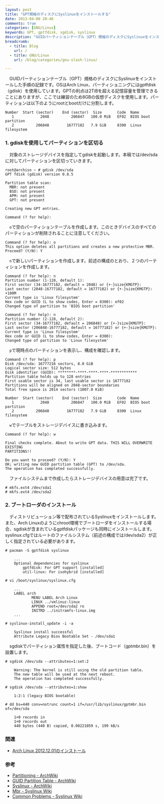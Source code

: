 ```yaml
---
layout: post
title: "GPT規格のディスクにSyslinuxをインストールする"
date: 2013-04-08 20:46
comments: true
categories: [GNU/Linux]
keywords: GPT, gptfdisk, sgdisk, syslinux
description: "GUIDパーティションテーブル（GPT）規格のディスクにSyslinuxをインストールした手順の記録です。"
breadcrumb:
  - title: Blog
    url: /
  - title: GNU/Linux
    url: /blog/categories/gnu-slash-linux/

---
```


　GUIDパーティションテーブル（GPT）規格のディスクにSyslinuxをインストールした手順の記録です。OSはArch Linux、パーティショニングにはgptfdisk（gdisk）を使用しています。GPTの利点は2TiBを超える記憶容量を管理できることにありますが、ここでは練習のため8GBの仮想ディスクを使用します。パーティションは以下のようにrootとbootだけに分割します。

    Number  Start (sector)    End (sector)  Size       Code  Name
       1            2048          206847   100.0 MiB   EF02  BIOS boot partition
       2          206848        16777182   7.9 GiB     8300  Linux filesystem
<!-- more -->
### 1. gdiskを使用してパーティションを区切る

　対象のストレージデバイスを指定してgdiskを起動します。本稿では/dev/sdaに対してパーティションを区切っていきます。

    root@archiso ~ # gdisk /dev/sda
    GPT fdisk (gdisk) version 0.8.5

    Partition table scan:
      MBR: not present
      BSD: not present
      APM: not present
      GPT: not present

    Creating new GPT entries.

    Command (? for help): 

　`o`で空のパーティションテーブルを作成します。このときデバイスのすべてのパーティションが削除されることに注意してください。

    Command (? for help): o
    This option deletes all partitions and creates a new protective MBR.
    Proceed? (Y/N): Y

　`n`で新しいパーティションを作成します。前述の構成のとおり、２つのパーティションを作成します。

    Command (? for help): n
    Partition number (1-128, default 1): 
    First sector (34-16777182, default = 2048) or {+-}size{KMGTP}: 
    Last sector (2048-16777182, default = 16777182) or {+-}size{KMGTP}: +100M
    Current type is 'Linux filesystem'
    Hex code or GUID (L to show codes, Enter = 8300): ef02
    Changed type of partition to 'BIOS boot partition'

    Command (? for help): n
    Partition number (2-128, default 2): 
    First sector (34-16777182, default = 206848) or {+-}size{KMGTP}: 
    Last sector (206848-16777182, default = 16777182) or {+-}size{KMGTP}: 
    Current type is 'Linux filesystem'
    Hex code or GUID (L to show codes, Enter = 8300): 
    Changed type of partition to 'Linux filesystem'

　`p`で現時点のパーティションを表示し、構成を確認します。

    Command (? for help): p
    Disk /dev/sda: 16777216 sectors, 8.0 GiB
    Logical sector size: 512 bytes
    Disk identifier (GUID): ********-****-****-****-************
    Partition table holds up to 128 entries
    First usable sector is 34, last usable sector is 16777182
    Partitions will be aligned on 2048-sector boundaries
    Total free space is 2014 sectors (1007.0 KiB)

    Number  Start (sector)    End (sector)  Size       Code  Name
       1            2048          206847   100.0 MiB   EF02  BIOS boot partition
       2          206848        16777182   7.9 GiB     8300  Linux filesystem

　`w`でテーブルをストレージデバイスに書き込みます。

    Command (? for help): w

    Final checks complete. About to write GPT data. THIS WILL OVERWRITE EXISTING
    PARTITIONS!!

    Do you want to proceed? (Y/N): Y
    OK; writing new GUID partition table (GPT) to /dev/sda.
    The operation has completed successfully.

　ファイルシステムまで作成したらストレージデバイスの用意は完了です。

    # mkfs.ext4 /dev/sda1
    # mkfs.ext4 /dev/sda2

### 2. ブートローダのインストール

　ディストリビューション等で配布されているSyslinuxをインストールします。また、Arch Linuxのようにchroot環境でブートローダをインストールする場合、sgdiskが含まれているgptfdiskパッケージも同時にインストールします。syslinux.cfgではルートのファイルシステム（前述の構成では/dev/sda2）が正しく指定されている必要があります。

    # pacman -S gptfdisk syslinux

        ...
        Optional dependencies for syslinux
            gptfdisk: For GPT support [installed]
            util-linux: For isohybrid [installed]

    # vi /boot/syslinux/syslinux.cfg

        ...
        LABEL arch
                MENU LABEL Arch Linux
                LINUX ../vmlinuz-linux
                APPEND root=/dev/sda2 ro
                INITRD ../initramfs-linux.img
        ...

    # syslinux-install_update -i -a

        Syslinux install successful
        Attribute Legacy Bios Bootable Set - /dev/sda1

　sgdiskでパーティション属性を指定した後、ブートコード（gptmbr.bin）を設置します。

    # sgdisk /dev/sda --attributes=1:set:2

        Warning: The kernel is still using the old partition table.
        The new table will be used at the next reboot.
        The operation has completed successfully.

    # sgdisk /dev/sda --attributes=1:show

        1:2:1 (legacy BIOS bootable)

    # dd bs=440 conv=notrunc count=1 if=/usr/lib/syslinux/gptmbr.bin of=/dev/sda

        1+0 records in
        1+0 records out
        440 bytes (440 B) copied, 0.00221059 s, 199 kB/s

### 関連

- [Arch Linux 2012.12.01のインストール](/blog/2013/01/05/install-arch-linux/)

### 参考

- [Partitioning - ArchWiki](https://wiki.archlinux.org/index.php/Partitioning)
- [GUID Partition Table - ArchWiki](https://wiki.archlinux.org/index.php/GUID_Partition_Table)
- [Syslinux - ArchWiki](https://wiki.archlinux.org/index.php/Syslinux)
- [Mbr - Syslinux Wiki](http://www.syslinux.org/wiki/index.php/Mbr)
- [Common Problems - Syslinux Wiki](http://www.syslinux.org/wiki/index.php/Common_Problems#Missing_OS_.28gptmbr.bin.29)
